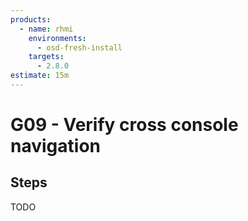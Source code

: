 ```yaml
---
products:
  - name: rhmi
    environments:
      - osd-fresh-install
    targets:
      - 2.8.0
estimate: 15m
---
```


# G09 - Verify cross console navigation

## Steps

TODO
